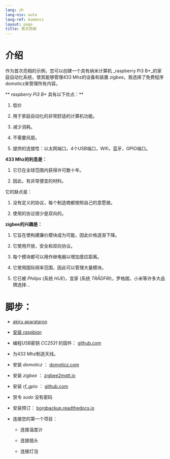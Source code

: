 ```yaml
---
lang: zh
lang-niv: auto
lang-ref: komenci
layout: page
title: 首次亮相
---
```


# 介绍
作为首次亮相的示例，您可以创建一个具有纳米计算机 _raspberry Pi3 B+_的家庭自动化系统，使其能够管理433 Mhz的设备和装置 _zigbee_。我选择了免费程序domoticz来管理所有内容。

** _raspberry Pi3 B+_ 具有以下优点：**

 1. 低价

 2. 用于家庭自动化的非常舒适的计算机功能。

 3. 减少消耗。

 4. 不需要风扇。

 5. 提供的连接性：以太网端口，4个USB端口，Wifi，蓝牙，GPIO端口。



**433 Mhz的利息是：**

 1. 它已在全球范围内获得许可数十年。

 2. 因此，有非常便宜的材料。


 
它的缺点是：

 1. 没有定义的协议，每个制造商都按照自己的意愿做。

 2. 使用的协议很少是双向的。



**zigbee的兴趣是：**

 1. 它旨在使构建廉价模块成为可能，因此价格逐渐下降。

 1. 它使用开放，安全和双向协议。

 1. 每个模块都可以用作继电器以增加感应距离。

 1. 它使用国际频率范围，因此可以管理大量模块。

 1. 它已被 _Philips_ (系统 _HUE_)，宜家 (系统 _TRÅDFRI_)，罗格朗，小米等许多大品牌选择...



# 脚步：

* [akiru aparataron](_posts/2020-08-31-aparataro.md)

* [安装 _raspbian_](_posts/2020-12-22-instali_raspbian.md)

* 编程USB密钥 _CC2531_ 的固件： [github.com](https://github.com/jmichault/flash_cc2531)
  

* 为433 Mhz制造天线。

* 安装 _domoticz_ ： [domoticz.com](https://www.domoticz.com/wiki/Raspberry_Pi)
  

* 安装 _zigbee_ ： [zigbee2mqtt.io](https://www.zigbee2mqtt.io/getting_started/running_zigbee2mqtt.html)

* 安装 _rf_gpio_ ： [github.com](https://github.com/jmichault/rf_gpio/blob/master/LeguMin.md)
  

* 禁令 _sudo_ 没有密码

* 安装预订： [borgbackup.readthedocs.io](https://borgbackup.readthedocs.io/en/stable/installation.html)

* 连接您的第一个项目：  

  * 连接温度计

  * 连接插头

  * 连接灯泡


